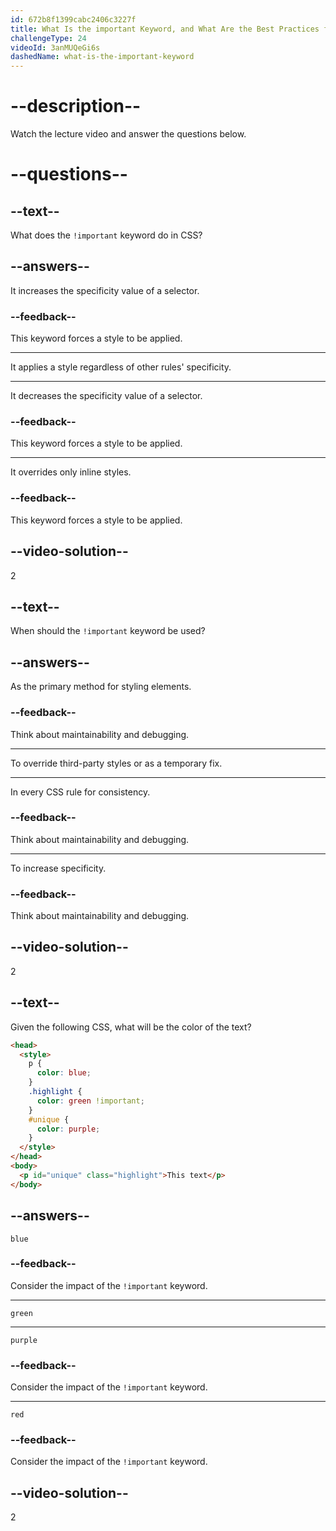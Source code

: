```yaml
---
id: 672b8f1399cabc2406c3227f
title: What Is the important Keyword, and What Are the Best Practices for Using It?
challengeType: 24
videoId: 3anMUQeGi6s
dashedName: what-is-the-important-keyword
---
```


# --description--

Watch the lecture video and answer the questions below.

# --questions--

## --text--

What does the `!important` keyword do in CSS?

## --answers--

It increases the specificity value of a selector.

### --feedback--

This keyword forces a style to be applied.

---

It applies a style regardless of other rules' specificity.

---

It decreases the specificity value of a selector.

### --feedback--

This keyword forces a style to be applied.

---

It overrides only inline styles.

### --feedback--

This keyword forces a style to be applied.

## --video-solution--

2

## --text--

When should the `!important` keyword be used?

## --answers--

As the primary method for styling elements.

### --feedback--

Think about maintainability and debugging.

---

To override third-party styles or as a temporary fix.

---

In every CSS rule for consistency.

### --feedback--

Think about maintainability and debugging.

---

To increase specificity.

### --feedback--

Think about maintainability and debugging.

## --video-solution--

2

## --text--

Given the following CSS, what will be the color of the text?

```html
<head>
  <style>
    p {
      color: blue;
    }
    .highlight {
      color: green !important;
    }
    #unique {
      color: purple;
    }
  </style>
</head>
<body>
  <p id="unique" class="highlight">This text</p>
</body>
```

## --answers--

`blue`

### --feedback--

Consider the impact of the `!important` keyword.

---

`green`

---

`purple`

### --feedback--

Consider the impact of the `!important` keyword.

---

`red`

### --feedback--

Consider the impact of the `!important` keyword.

## --video-solution--

2
